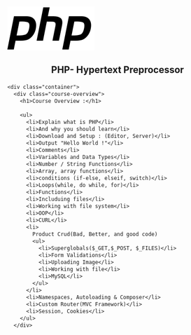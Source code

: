 <!DOCTYPE html>
<html lang="en">
  <head>
    <meta charset="UTF-8" />
    <meta http-equiv="X-UA-Compatible" content="IE=edge" />
    <meta name="viewport" content="width=device-width, initial-scale=1.0" />
  </head>
  <body>
    <div class="logo"><img src="img/php-logo.svg" alt="phplogo" /></div>
    <center><h2>PHP- Hypertext Preprocessor</h2></center>

    <div class="container">
      <div class="course-overview">
        <h1>Course Overview :</h1>

        <ul>
          <li>Explain what is PHP</li>
          <li>And why you should learn</li>
          <li>Download and Setup : (Editor, Server)</li>
          <li>Output "Hello World !"</li>
          <li>Comments</li>
          <li>Variables and Data Types</li>
          <li>Number / String Functions</li>
          <li>Array, array functions</li>
          <li>conditions (if-else, elseif, switch)</li>
          <li>Loops(while, do while, for)</li>
          <li>Functions</li>
          <li>Includuing files</li>
          <li>Working with file system</li>
          <li>OOP</li>
          <li>CURL</li>
          <li>
            Product Crud(Bad, Better, and good code)
            <ul>
              <li>Superglobals($_GET,$_POST, $_FILES)</li>
              <li>Form Validations</li>
              <li>Uploading Image</li>
              <li>Working with file</li>
              <li>MySQL</li>
            </ul>
          </li>
          <li>Namespaces, Autoloading & Composer</li>
          <li>Custom Router(MVC Framework)</li>
          <li>Session, Cookies</li>
        </ul>
      </div>
